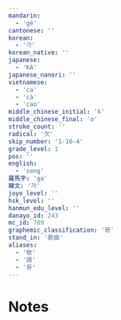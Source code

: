 ```yaml
---
mandarin:
  - 'gē'
cantonese: ''
korean:
  - '가'
korean_native: ''
japanese:
  - 'KA'
japanese_nanori: ''
vietnamese:
  - 'ca'
  - 'cà'
  - 'cao'
middle_chinese_initial: 'k'
middle_chinese_final: 'ɑ'
stroke_count: ''
radical: '欠'
skip_number: '1-10-4'
grade_level: 1
pos: ''
english:
  - 'song'
羅馬字: 'ga'
韓文: '가'
joyo_level: ''
hsk_level: ''
hanmun_edu_level: ''
danayo_id: 243
mc_id: 789
graphemic_classification: '哥'
stand_in: '歌曲'
aliases:
  - '欨'
  - '謌'
  - '哥'
---
```


# Notes
